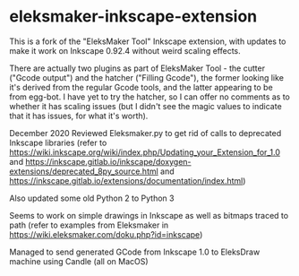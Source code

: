 # eleksmaker-inkscape-extension

This is a fork of the "EleksMaker Tool" Inkscape extension, with updates
to make it work on Inkscape 0.92.4 without weird scaling effects.

There are actually two plugins as part of EleksMaker Tool - the cutter
("Gcode output") and the hatcher ("Filling Gcode"), the former looking
like it's derived from the regular Gcode tools, and the latter appearing
to be from egg-bot. I have yet to try the hatcher, so I can offer no
comments as to whether it has scaling issues (but I didn't see the magic
values to indicate that it has issues, for what it's worth).

December 2020
Reviewed Eleksmaker.py to get rid of calls to deprecated Inkscape libraries
(refer to https://wiki.inkscape.org/wiki/index.php/Updating_your_Extension_for_1.0
and https://inkscape.gitlab.io/inkscape/doxygen-extensions/deprecated_8py_source.html
and https://inkscape.gitlab.io/extensions/documentation/index.html)

Also updated some old Python 2 to Python 3

Seems to work on simple drawings in Inkscape as well as bitmaps traced to
path (refer to examples from Eleksmaker in https://wiki.eleksmaker.com/doku.php?id=inkscape)

Managed to send generated GCode from Inkscape 1.0 to EleksDraw machine using Candle
(all on MacOS)